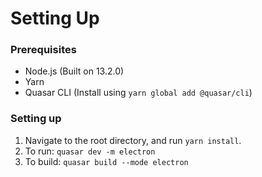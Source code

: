 # Setting Up
### Prerequisites
- Node.js (Built on 13.2.0)
- Yarn
- Quasar CLI (Install using `yarn global add @quasar/cli`)

### Setting up
1. Navigate to the root directory, and run `yarn install`.
2. To run: `quasar dev -m electron`
3. To build: `quasar build --mode electron`

